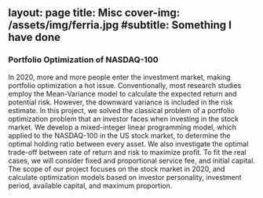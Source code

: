 layout: page
title: Misc
cover-img: /assets/img/ferria.jpg
#subtitle: Something I have done
---

### Portfolio Optimization of NASDAQ-100

In 2020, more and more people enter the investment market, making portfolio optimization a hot issue. Conventionally, most research studies employ the Mean-Variance model to calculate the expected return and potential risk. However, the downward variance is included in the risk estimate. In this project, we solved the classical problem of a portfolio optimization problem that an investor faces when investing in the stock market. We develop a mixed-integer linear programming model, which applied to the NASDAQ-100 in the US stock market, to determine the optimal holding ratio between every asset. We also investigate the optimal trade-off between rate of return and risk to maximize profit. To fit the real cases, we will consider fixed and proportional service fee, and initial capital. The scope of our project focuses on the stock market in 2020, and calculate optimization models based on investor personality, investment period, available capital, and maximum proportion.
